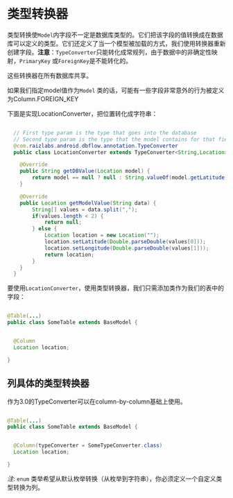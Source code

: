 # 类型转换器

类型转换使`Model`内字段不一定是数据库类型的。它们把该字段的值转换成在数据库可以定义的类型。它们还定义了当一个模型被加载的方式，我们使用转换器重新创建字段。__注意__：`TypeConverter`只能转化成常规列，由于数据中的非确定性映射，`PrimaryKey` 或`ForeignKey`是不能转化的。

这些转换器在所有数据库共享。

如果我们指定model值作为`Model` 类的话，可能有一些字段非常意外的行为被定义为Column.FOREIGN_KEY

下面是实现LocationConverter，把位置转化成字符串：

```java

  // First type param is the type that goes into the database
  // Second type param is the type that the model contains for that field.
  @com.raizlabs.android.dbflow.annotation.TypeConverter
  public class LocationConverter extends TypeConverter<String,Location> {

    @Override
    public String getDBValue(Location model) {
        return model == null ? null : String.valueOf(model.getLatitude()) + "," + model.getLongitude();
    }

    @Override
    public Location getModelValue(String data) {
        String[] values = data.split(",");
        if(values.length < 2) {
            return null;
        } else {
            Location location = new Location("");
            location.setLatitude(Double.parseDouble(values[0]));
            location.setLongitude(Double.parseDouble(values[1]));
            return location;
        }
    }
  }
```

要使用`LocationConverter`，使用类型转换器，我们只需添加类作为我们的表中的字段：

```java

@Table(...)
public class SomeTable extends BaseModel {


  @Column
  Location location;

}
```

## 列具体的类型转换器
作为3.0的TypeConverter可以在column-by-column基础上使用。

```java

@Table(...)
public class SomeTable extends BaseModel {


  @Column(typeConverter = SomeTypeConverter.class)
  Location location;

}
```

_注_: `enum` 类举希望从默认枚举转换（从枚举到字符串），你必须定义一个自定义类型转换为列。
